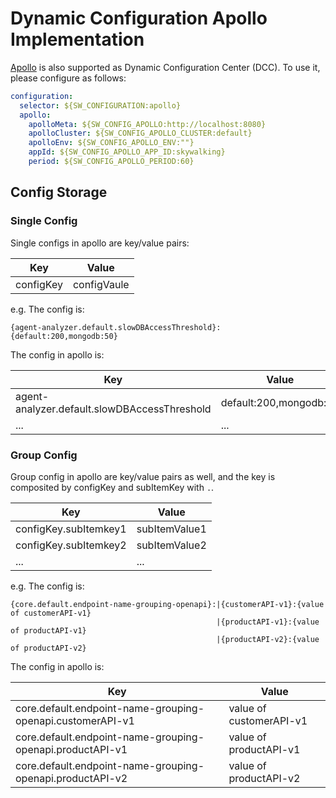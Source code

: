 # Dynamic Configuration Apollo Implementation

[Apollo](https://github.com/ctripcorp/apollo/) is also supported as Dynamic Configuration Center (DCC). To use it, please configure as follows:

```yaml
configuration:
  selector: ${SW_CONFIGURATION:apollo}
  apollo:
    apolloMeta: ${SW_CONFIG_APOLLO:http://localhost:8080}
    apolloCluster: ${SW_CONFIG_APOLLO_CLUSTER:default}
    apolloEnv: ${SW_CONFIG_APOLLO_ENV:""}
    appId: ${SW_CONFIG_APOLLO_APP_ID:skywalking}
    period: ${SW_CONFIG_APOLLO_PERIOD:60}
```

## Config Storage
### Single Config
Single configs in apollo are key/value pairs:

| Key | Value |
|-----|-----|
| configKey | configVaule |

e.g. The config is:
```
{agent-analyzer.default.slowDBAccessThreshold}:{default:200,mongodb:50}
```
The config in apollo is:

| Key | Value |
|-----|-----|
| agent-analyzer.default.slowDBAccessThreshold | default:200,mongodb:50 |
| ... | ... |


### Group Config
Group config in apollo are key/value pairs as well, and the key is composited by configKey and subItemKey with `.`.

| Key | Value |
|-----|-----|
| configKey.subItemkey1 | subItemValue1 |
| configKey.subItemkey2 | subItemValue2 |
| ... | ... |

e.g. The config is:
```
{core.default.endpoint-name-grouping-openapi}:|{customerAPI-v1}:{value of customerAPI-v1}
                                              |{productAPI-v1}:{value of productAPI-v1}
                                              |{productAPI-v2}:{value of productAPI-v2}
```
The config in apollo is:

| Key | Value |
|-----|-----|
| core.default.endpoint-name-grouping-openapi.customerAPI-v1 | value of customerAPI-v1 |
| core.default.endpoint-name-grouping-openapi.productAPI-v1 | value of productAPI-v1 |
| core.default.endpoint-name-grouping-openapi.productAPI-v2 | value of productAPI-v2 |